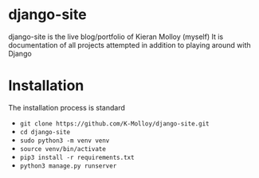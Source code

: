 # django-site

django-site is the live blog/portfolio of Kieran Molloy (myself)
It is documentation of all projects attempted in addition to playing around with Django


# Installation
The installation process is standard
 - `git clone https://github.com/K-Molloy/django-site.git`
 - `cd django-site` 
 - `sudo python3 -m venv venv `
 - `source venv/bin/activate `
 - `pip3 install -r requirements.txt`
 - `python3 manage.py runserver`
